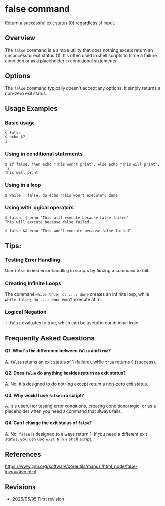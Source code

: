 # false command

Return a successful exit status (0) regardless of input.

## Overview

The `false` command is a simple utility that does nothing except return an unsuccessful exit status (1). It's often used in shell scripts to force a failure condition or as a placeholder in conditional statements.

## Options

The `false` command typically doesn't accept any options. It simply returns a non-zero exit status.

## Usage Examples

### Basic usage

```console
$ false
$ echo $?
1
```

### Using in conditional statements

```console
$ if false; then echo "This won't print"; else echo "This will print"; fi
This will print
```

### Using in a loop

```console
$ while ! false; do echo "This won't execute"; done
```

### Using with logical operators

```console
$ false || echo "This will execute because false failed"
This will execute because false failed

$ false && echo "This won't execute because false failed"
```

## Tips:

### Testing Error Handling

Use `false` to test error handling in scripts by forcing a command to fail.

### Creating Infinite Loops

The command `while true; do ...; done` creates an infinite loop, while `while false; do ...; done` won't execute at all.

### Logical Negation

`! false` evaluates to true, which can be useful in conditional logic.

## Frequently Asked Questions

#### Q1. What's the difference between `false` and `true`?
A. `false` returns an exit status of 1 (failure), while `true` returns 0 (success).

#### Q2. Does `false` do anything besides return an exit status?
A. No, it's designed to do nothing except return a non-zero exit status.

#### Q3. Why would I use `false` in a script?
A. It's useful for testing error conditions, creating conditional logic, or as a placeholder when you need a command that always fails.

#### Q4. Can I change the exit status of `false`?
A. No, `false` is designed to always return 1. If you need a different exit status, you can use `exit N` in a shell script.

## References

https://www.gnu.org/software/coreutils/manual/html_node/false-invocation.html

## Revisions

- 2025/05/05 First revision